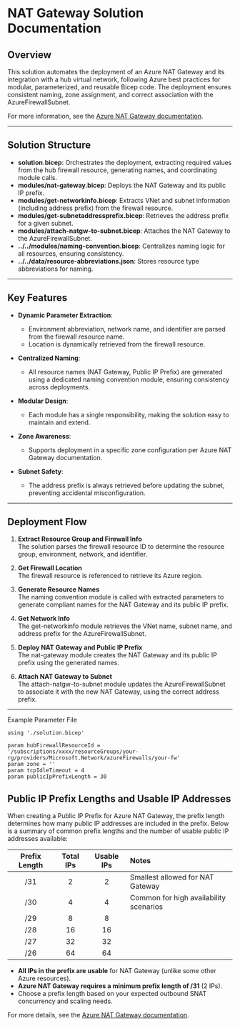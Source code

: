 # NAT Gateway Solution Documentation

## Overview

This solution automates the deployment of an Azure NAT Gateway and its integration with a hub virtual network, following Azure best practices for modular, parameterized, and reusable Bicep code. The deployment ensures consistent naming, zone assignment, and correct association with the AzureFirewallSubnet.

For more information, see the [Azure NAT Gateway documentation](https://learn.microsoft.com/azure/virtual-network/nat-gateway-resource).

---

## Solution Structure

- **solution.bicep**: Orchestrates the deployment, extracting required values from the hub firewall resource, generating names, and coordinating module calls.
- **modules/nat-gateway.bicep**: Deploys the NAT Gateway and its public IP prefix.
- **modules/get-networkinfo.bicep**: Extracts VNet and subnet information (including address prefix) from the firewall resource.
- **modules/get-subnetaddressprefix.bicep**: Retrieves the address prefix for a given subnet.
- **modules/attach-natgw-to-subnet.bicep**: Attaches the NAT Gateway to the AzureFirewallSubnet.
- **../../modules/naming-convention.bicep**: Centralizes naming logic for all resources, ensuring consistency.
- **../../data/resource-abbreviations.json**: Stores resource type abbreviations for naming.

---

## Key Features

- **Dynamic Parameter Extraction**:  
  - Environment abbreviation, network name, and identifier are parsed from the firewall resource name.
  - Location is dynamically retrieved from the firewall resource.

- **Centralized Naming**:  
  - All resource names (NAT Gateway, Public IP Prefix) are generated using a dedicated naming convention module, ensuring consistency across deployments.

- **Modular Design**:  
  - Each module has a single responsibility, making the solution easy to maintain and extend.

- **Zone Awareness**:  
  - Supports deployment in a specific zone configuration per Azure NAT Gateway documentation.  

- **Subnet Safety**:  
  - The address prefix is always retrieved before updating the subnet, preventing accidental misconfiguration.

---

## Deployment Flow

1. **Extract Resource Group and Firewall Info**  
   The solution parses the firewall resource ID to determine the resource group, environment, network, and identifier.

2. **Get Firewall Location**  
   The firewall resource is referenced to retrieve its Azure region.

3. **Generate Resource Names**  
   The naming convention module is called with extracted parameters to generate compliant names for the NAT Gateway and its public IP prefix.

4. **Get Network Info**  
   The get-networkinfo module retrieves the VNet name, subnet name, and address prefix for the AzureFirewallSubnet.

5. **Deploy NAT Gateway and Public IP Prefix**  
   The nat-gateway module creates the NAT Gateway and its public IP prefix using the generated names.

6. **Attach NAT Gateway to Subnet**  
   The attach-natgw-to-subnet module updates the AzureFirewallSubnet to associate it with the new NAT Gateway, using the correct address prefix.

---

Example Parameter File

```bicep-params
using './solution.bicep'

param hubFirewallResourceId = '/subscriptions/xxxx/resourceGroups/your-rg/providers/Microsoft.Network/azureFirewalls/your-fw'
param zone = ''
param tcpIdleTimeout = 4
param publicIpPrefixLength = 30  
```

## Public IP Prefix Lengths and Usable IP Addresses

When creating a Public IP Prefix for Azure NAT Gateway, the prefix length determines how many public IP addresses are included in the prefix. Below is a summary of common prefix lengths and the number of usable public IP addresses available:

| Prefix Length | Total IPs | Usable IPs | Notes                                   |
|:-------------:|:---------:|:----------:|:----------------------------------------|
| /31           | 2         | 2          | Smallest allowed for NAT Gateway        |
| /30           | 4         | 4          | Common for high availability scenarios  |
| /29           | 8         | 8          |                                         |
| /28           | 16        | 16         |                                         |
| /27           | 32        | 32         |                                         |
| /26           | 64        | 64         |                                         |

- **All IPs in the prefix are usable** for NAT Gateway (unlike some other Azure resources).
- **Azure NAT Gateway requires a minimum prefix length of /31** (2 IPs).
- Choose a prefix length based on your expected outbound SNAT concurrency and scaling needs.

For more details, see the [Azure NAT Gateway documentation](https://learn.microsoft.com/azure/virtual-network/nat-gateway-resource#public-ip-prefix).